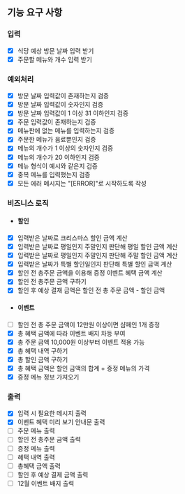 ## 기능 요구 사항

### 입력
- [x] 식당 예상 방문 날짜 입력 받기
- [x] 주문할 메뉴와 개수 입력 받기

### 예외처리
- [x] 방문 날짜 입력값이 존재하는지 검증
- [x] 방문 날짜 입력값이 숫자인지 검증
- [x] 방문 날짜 입력값이 1 이상 31 이하인지 검증
- [x] 주문 입력값이 존재하는지 검증
- [x] 메뉴판에 없는 메뉴를 입력하는지 검증
- [x] 주문한 메뉴가 음료뿐인지 검증
- [x] 메뉴의 개수가 1 이상의 숫자인지 검증
- [x] 메뉴의 개수가 20 이하인지 검증
- [x] 메뉴 형식이 예시와 같은지 검증
- [x] 중복 메뉴를 입력했는지 검증
- [x] 모든 에러 메시지는 "[ERROR]"로 시작하도록 작성

### 비즈니스 로직
- #### 할인
- [x] 입력받은 날짜로 크리스마스 할인 금액 계산
- [x] 입력받은 날짜로 평일인지 주말인지 판단해 평일 할인 금액 계산
- [x] 입력받은 날짜로 평일인지 주말인지 판단해 주말 할인 금액 계산
- [x] 입력받은 날짜가 특별 할인일인지 판단해 특별 할인 금액 계산
- [x] 할인 전 총주문 금액을 이용해 증정 이벤트 혜택 금액 계산
- [x] 할인 전 총주문 금액 구하기
- [x] 할인 후 예상 결재 금액은 할인 전 총 주문 금액 - 할인 금액

- #### 이벤트
- [ ] 할인 전 총 주문 금액이 12만원 이상이면 샴페인 1개 증정
- [x] 총 혜택 금액에 따라 이벤트 배지 차등 부여
- [x] 총 주문 금액 10,000원 이상부터 이벤트 적용 가능
- [x] 총 혜택 내역 구하기
- [x] 총 할인 금액 구하기
- [x] 총 혜택 금액은 할인 금액의 합계 + 증정 메뉴의 가격
- [x] 증정 메뉴 정보 가져오기

### 출력
- [x] 입력 시 필요한 메시지 출력
- [x] 이벤트 혜택 미리 보기 안내문 출력
- [ ] 주문 메뉴 출력
- [ ] 할인 전 총주문 금액 출력
- [ ] 증정 메뉴 출력
- [ ] 혜택 내역 출력
- [ ] 총혜택 금액 출력
- [ ] 할인 후 예상 결제 금액 출력
- [ ] 12월 이벤트 배지 출력
